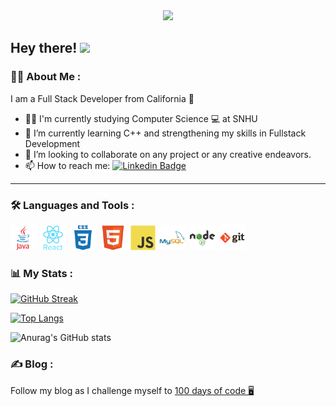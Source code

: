 <div align="center" width="100%">
<img src="https://github.com/TayHern/TayHern/assets/95730939/3e8a066c-1bc6-4bb2-8ad3-f91d3b3e4ed3">
</div>
<h2>
    Hey there!
    <img src="https://media.giphy.com/media/hvRJCLFzcasrR4ia7z/giphy.gif" width="30px"/>
</h2>

### :woman_technologist: About Me :
I am a Full Stack Developer from California 🌇
- 👩‍🎓 I'm currently studying Computer Science 💻 at SNHU
- 🌱 I’m currently learning C++ and strengthening my skills in Fullstack Development
- 💞️ I’m looking to collaborate on any project or any creative endeavors.
- 📫 How to reach me:
    [![Linkedin Badge](https://img.shields.io/badge/-Taylor_Hernandez-blue?style=flat&logo=Linkedin&logoColor=white)](https://www.linkedin.com/in/taylor-hernandez-4b1963228/)


---

### :hammer_and_wrench: Languages and Tools :

<div>
  <img src="https://github.com/devicons/devicon/blob/master/icons/java/java-original-wordmark.svg" title="Java" alt="Java" width="40" height="40"/>&nbsp;
  <img src="https://github.com/devicons/devicon/blob/master/icons/react/react-original-wordmark.svg" title="React" alt="React" width="40" height="40"/>&nbsp;
  <img src="https://github.com/devicons/devicon/blob/master/icons/css3/css3-plain-wordmark.svg"  title="CSS3" alt="CSS" width="40" height="40"/>&nbsp;
  <img src="https://github.com/devicons/devicon/blob/master/icons/html5/html5-original.svg" title="HTML5" alt="HTML" width="40" height="40"/>&nbsp;
  <img src="https://github.com/devicons/devicon/blob/master/icons/javascript/javascript-original.svg" title="JavaScript" alt="JavaScript" width="40" height="40"/>&nbsp;
  <img src="https://github.com/devicons/devicon/blob/master/icons/mysql/mysql-original-wordmark.svg" title="MySQL"  alt="MySQL" width="40" height="40"/>&nbsp;
  <img src="https://github.com/devicons/devicon/blob/master/icons/nodejs/nodejs-original-wordmark.svg" title="NodeJS" alt="NodeJS" width="40" height="40"/>&nbsp;
  <img src="https://github.com/devicons/devicon/blob/master/icons/git/git-original-wordmark.svg" title="Git" **alt="Git" width="40" height="40"/>
</div>

### 📊 My Stats :

[![GitHub Streak](https://github-readme-streak-stats.herokuapp.com?user=TayHern&theme=green-nur&border_radius=4.6)](https://git.io/streak-stats)

[![Top Langs](https://github-readme-stats.vercel.app/api/top-langs/?username=TayHern&layout=compact&theme=vue-dark)](https://github.com/anuraghazra/github-readme-stats)

![Anurag's GitHub stats](https://github-readme-stats.vercel.app/api?username=TayHern&theme=vue-dark&show_icons=true)

### ✍️ Blog :
Follow my blog as I challenge myself to 
    [100 days of code 🖥️](https://taylorintech.hashnode.dev/hello-is-this-thing-on)

<!---
TAY-HERN/TAY-HERN is a ✨ special ✨ repository because its `README.md` (this file) appears on your GitHub profile.
You can click the Preview link to take a look at your changes.
--->
